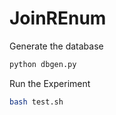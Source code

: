 # JoinREnum

Generate the database
```bash
python dbgen.py
```

Run the Experiment
```bash
bash test.sh
```

